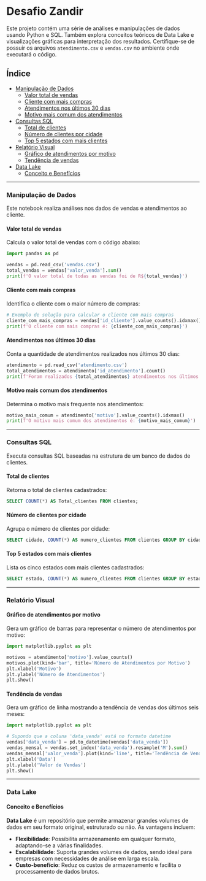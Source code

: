 # Desafio Zandir

Este projeto contém uma série de análises e manipulações de dados usando Python e SQL. Também explora conceitos teóricos de Data Lake e visualizações gráficas para interpretação dos resultados. Certifique-se de possuir os arquivos `atendimento.csv` e `vendas.csv` no ambiente onde executará o código.

## Índice

- [Manipulação de Dados](#manipulação-de-dados)
  - [Valor total de vendas](#valor-total-de-vendas)
  - [Cliente com mais compras](#cliente-com-mais-compras)
  - [Atendimentos nos últimos 30 dias](#atendimentos-nos-últimos-30-dias)
  - [Motivo mais comum dos atendimentos](#motivo-mais-comum-dos-atendimentos)
- [Consultas SQL](#consultas-sql)
  - [Total de clientes](#total-de-clientes)
  - [Número de clientes por cidade](#número-de-clientes-por-cidade)
  - [Top 5 estados com mais clientes](#top-5-estados-com-mais-clientes)
- [Relatório Visual](#relatório-visual)
  - [Gráfico de atendimentos por motivo](#gráfico-de-atendimentos-por-motivo)
  - [Tendência de vendas](#tendência-de-vendas)
- [Data Lake](#data-lake)
  - [Conceito e Benefícios](#conceito-e-benefícios)

---

### Manipulação de Dados

Este notebook realiza análises nos dados de vendas e atendimentos ao cliente.

#### Valor total de vendas

Calcula o valor total de vendas com o código abaixo:

```python
import pandas as pd

vendas = pd.read_csv('vendas.csv')
total_vendas = vendas['valor_venda'].sum()
print(f'O valor total de todas as vendas foi de R${total_vendas}')
```

#### Cliente com mais compras

Identifica o cliente com o maior número de compras:

```python
# Exemplo de solução para calcular o cliente com mais compras
cliente_com_mais_compras = vendas['id_cliente'].value_counts().idxmax()
print(f'O cliente com mais compras é: {cliente_com_mais_compras}')
```

#### Atendimentos nos últimos 30 dias

Conta a quantidade de atendimentos realizados nos últimos 30 dias:

```python
atendimento = pd.read_csv('atendimento.csv')
total_atendimentos = atendimento['id_atendimento'].count()
print(f'Foram realizados {total_atendimentos} atendimentos nos últimos 30 dias.')
```

#### Motivo mais comum dos atendimentos

Determina o motivo mais frequente nos atendimentos:

```python
motivo_mais_comum = atendimento['motivo'].value_counts().idxmax()
print(f'O motivo mais comum dos atendimentos é: {motivo_mais_comum}')
```

---

### Consultas SQL

Executa consultas SQL baseadas na estrutura de um banco de dados de clientes.

#### Total de clientes

Retorna o total de clientes cadastrados:

```sql
SELECT COUNT(*) AS Total_clientes FROM clientes;
```

#### Número de clientes por cidade

Agrupa o número de clientes por cidade:

```sql
SELECT cidade, COUNT(*) AS numero_clientes FROM clientes GROUP BY cidade;
```

#### Top 5 estados com mais clientes

Lista os cinco estados com mais clientes cadastrados:

```sql
SELECT estado, COUNT(*) AS numero_clientes FROM clientes GROUP BY estado ORDER BY numero_clientes DESC LIMIT 5;
```

---

### Relatório Visual

#### Gráfico de atendimentos por motivo

Gera um gráfico de barras para representar o número de atendimentos por motivo:

```python
import matplotlib.pyplot as plt

motivos = atendimento['motivo'].value_counts()
motivos.plot(kind='bar', title='Número de Atendimentos por Motivo')
plt.xlabel('Motivo')
plt.ylabel('Número de Atendimentos')
plt.show()
```

#### Tendência de vendas

Gera um gráfico de linha mostrando a tendência de vendas dos últimos seis meses:

```python
import matplotlib.pyplot as plt

# Supondo que a coluna 'data_venda' está no formato datetime
vendas['data_venda'] = pd.to_datetime(vendas['data_venda'])
vendas_mensal = vendas.set_index('data_venda').resample('M').sum()
vendas_mensal['valor_venda'].plot(kind='line', title='Tendência de Vendas nos Últimos 6 Meses')
plt.xlabel('Data')
plt.ylabel('Valor de Vendas')
plt.show()
```

---

### Data Lake

#### Conceito e Benefícios

**Data Lake** é um repositório que permite armazenar grandes volumes de dados em seu formato original, estruturado ou não. As vantagens incluem:

- **Flexibilidade**: Possibilita armazenamento em qualquer formato, adaptando-se a várias finalidades.
- **Escalabilidade**: Suporta grandes volumes de dados, sendo ideal para empresas com necessidades de análise em larga escala.
- **Custo-benefício**: Reduz os custos de armazenamento e facilita o processamento de dados brutos.

